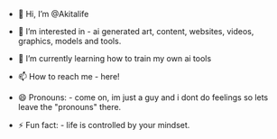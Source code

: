 - 👋 Hi, I’m @Akitalife
- 👀 I’m interested in - ai generated art, content, websites, videos, graphics, models and tools.
- 🌱 I’m currently learning how to train my own ai tools

- 📫 How to reach me - here!
- 😄 Pronouns: - come on, im just a guy and i dont do feelings so lets leave the "pronouns" there.
- ⚡ Fun fact: - life is controlled by your mindset.

<!---
Akitalife/Akitalife is a ✨ special ✨ repository because its `README.md` (this file) appears on your GitHub profile.
You can click the Preview link to take a look at your changes.
--->

